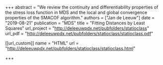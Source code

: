 +++
abstract = "We review the continuity and differentiability properties of the stress loss function in MDS and the local and global convergence properties of the SMACOF algorithm."
authors = ["Jan de Leeuw"]
date = "2019-08-21"
publication = "MDS"
title = "Fitting Distances by Least Squares"
url_project = "http://deleeuwpdx.net/pubfolders/statioclass"
url_pdf = "http://deleeuwpdx.net/pubfolders/statioclass/statioclass.pdf"

[[url_custom]]
name = "HTML"
url = "http://deleeuwpdx.net/pubfolders/statioclass/statioclass.html"

+++

